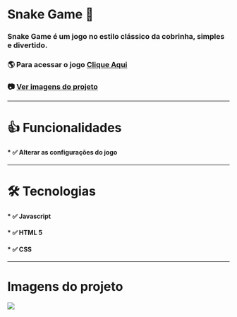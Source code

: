 # Snake Game 🐍
### Snake Game é um jogo no estilo clássico da cobrinha, simples e divertido.  
### 🌎 Para acessar o jogo [Clique Aqui](https://arthurabreuvieira.github.io/Snake-Game/)
### 📷 [Ver imagens do projeto](#imagens-do-projeto)
-------------------
# 👍 Funcionalidades
#### * ✅ Alterar as configurações do jogo
-------------------
# 🛠️ Tecnologias
#### * ✅ Javascript
#### * ✅ HTML 5
#### * ✅ CSS
-------------------
# Imagens do projeto
<image src="./assets/images/example.gif"/>
